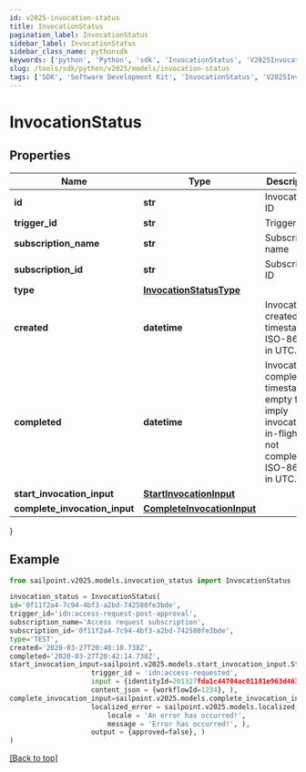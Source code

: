 ```yaml
---
id: v2025-invocation-status
title: InvocationStatus
pagination_label: InvocationStatus
sidebar_label: InvocationStatus
sidebar_class_name: pythonsdk
keywords: ['python', 'Python', 'sdk', 'InvocationStatus', 'V2025InvocationStatus'] 
slug: /tools/sdk/python/v2025/models/invocation-status
tags: ['SDK', 'Software Development Kit', 'InvocationStatus', 'V2025InvocationStatus']
---
```


# InvocationStatus


## Properties

Name | Type | Description | Notes
------------ | ------------- | ------------- | -------------
**id** | **str** | Invocation ID | [required]
**trigger_id** | **str** | Trigger ID | [required]
**subscription_name** | **str** | Subscription name | [required]
**subscription_id** | **str** | Subscription ID | [required]
**type** | [**InvocationStatusType**](invocation-status-type) |  | [required]
**created** | **datetime** | Invocation created timestamp. ISO-8601 in UTC. | [required]
**completed** | **datetime** | Invocation completed timestamp; empty fields imply invocation is in-flight or not completed. ISO-8601 in UTC. | [optional] 
**start_invocation_input** | [**StartInvocationInput**](start-invocation-input) |  | [required]
**complete_invocation_input** | [**CompleteInvocationInput**](complete-invocation-input) |  | [optional] 
}

## Example

```python
from sailpoint.v2025.models.invocation_status import InvocationStatus

invocation_status = InvocationStatus(
id='0f11f2a4-7c94-4bf3-a2bd-742580fe3bde',
trigger_id='idn:access-request-post-approval',
subscription_name='Access request subscription',
subscription_id='0f11f2a4-7c94-4bf3-a2bd-742580fe3bde',
type='TEST',
created='2020-03-27T20:40:10.738Z',
completed='2020-03-27T20:42:14.738Z',
start_invocation_input=sailpoint.v2025.models.start_invocation_input.StartInvocationInput(
                    trigger_id = 'idn:access-requested', 
                    input = {identityId=201327fda1c44704ac01181e963d463c}, 
                    content_json = {workflowId=1234}, ),
complete_invocation_input=sailpoint.v2025.models.complete_invocation_input.CompleteInvocationInput(
                    localized_error = sailpoint.v2025.models.localized_message.LocalizedMessage(
                        locale = 'An error has occurred!', 
                        message = 'Error has occurred!', ), 
                    output = {approved=false}, )
)

```
[[Back to top]](#) 

